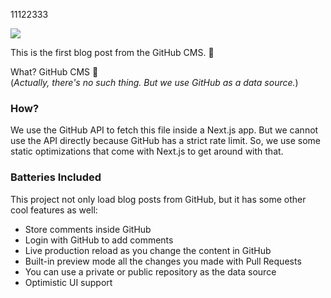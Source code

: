 11122333

![](https://media0.giphy.com/media/xT9IgG50Fb7Mi0prBC/giphy.gif)


This is the first blog post from the GitHub CMS. 🚀

What? GitHub CMS 🤔
<br/>
(_Actually, there's no such thing. But we use GitHub as a data source._)

### How?

We use the GitHub API to fetch this file inside a Next.js app. But we cannot use the API directly because GitHub has a strict rate limit.
So, we use some static optimizations that come with Next.js to get around with that.

### Batteries Included

This project not only load blog posts from GitHub, but it has some other cool features as well:

* Store comments inside GitHub
* Login with GitHub to add comments
* Live production reload as you change the content in GitHub
* Built-in preview mode all the changes you made with Pull Requests
* You can use a private or public repository as the data source
* Optimistic UI support
